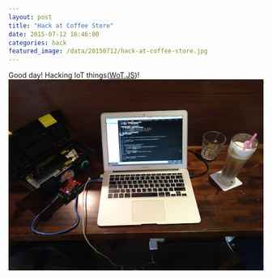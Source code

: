 ```yaml
---
layout: post
title: "Hack at Coffee Store"
date: 2015-07-12 16:46:00
categories: hack
featured_image: /data/20150712/hack-at-coffee-store.jpg
---
```


Good day! Hacking IoT things([WoT.JS](http://wotjs.io))!
![Hack at Coffee Store](/data/20150712/hack-at-coffee-store.jpg)
